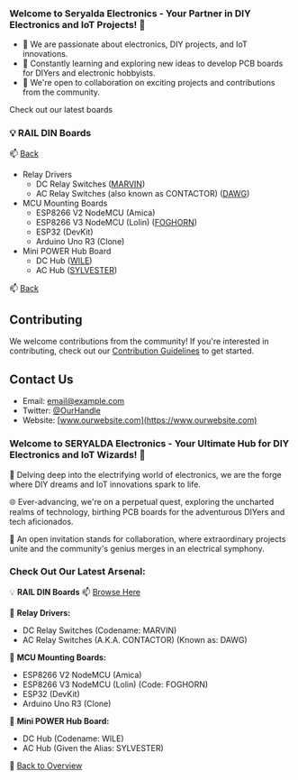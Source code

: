 ### Welcome to Seryalda Electronics - Your Partner in DIY Electronics and IoT Projects! 👋

- 👀 We are passionate about electronics, DIY projects, and IoT innovations.
- 🌱 Constantly learning and exploring new ideas to develop PCB boards for DIYers and electronic hobbyists.
- 🤝 We're open to collaboration on exciting projects and contributions from the community.

Check out our latest boards
<!--
- 👀 We are passionate about electronics, DIY projects, and IoT innovations.
- 🌱 Constantly learning and exploring new ideas to develop PCB boards for DIYers and electronic hobbyists.
- 💡 Specializing in developing PCB boards for DIYers and electronic hobbyists, we empower you to turn your ideas into reality.

-->


### 💡 RAIL DIN Boards
📫 [Back](/)

- Relay Drivers
	- DC Relay Switches ([MARVIN](https://github.com/seryalda/marvin))
	- AC Relay Switches (also known as CONTACTOR) ([DAWG](https://github.com/seryalda/dawg))	
- MCU Mounting Boards
	- ESP8266 V2 NodeMCU (Amica)
	- ESP8266 V3 NodeMCU (Lolin) ([FOGHORN](https://github.com/seryalda/foghorn))
	- ESP32 (DevKit)  
	- Arduino Uno R3 (Clone)  		
- Mini POWER Hub Board
	- DC Hub ([WILE](https://github.com/seryalda/wile))
	- AC Hub ([SYLVESTER](https://github.com/seryalda/sylvester))

📫 [Back](/)


## Contributing
We welcome contributions from the community! If you're interested in contributing, check out our [Contribution Guidelines](link-to-contributing-guide) to get started.

## Contact Us
- Email: [email@example.com](mailto:email@example.com)
- Twitter: [@OurHandle](https://twitter.com/OurHandle)
- Website: [www.ourwebsite.com](https://www.ourwebsite.com)




### Welcome to SERYALDA Electronics - Your Ultimate Hub for DIY Electronics and IoT Wizards! 🚀

🔌 Delving deep into the electrifying world of electronics, we are the forge where DIY dreams and IoT innovations spark to life.

🌐 Ever-advancing, we're on a perpetual quest, exploring the uncharted realms of technology, birthing PCB boards for the adventurous DIYers and tech aficionados.

🤖 An open invitation stands for collaboration, where extraordinary projects unite and the community's genius merges in an electrical symphony.

### Check Out Our Latest Arsenal:

💡 **RAIL DIN Boards**
📫 [Browse Here](#rail-din-boards)

🔌 **Relay Drivers:**
- DC Relay Switches (Codename: MARVIN)
- AC Relay Switches (A.K.A. CONTACTOR) (Known as: DAWG)

🌟 **MCU Mounting Boards:**
- ESP8266 V2 NodeMCU (Amica)
- ESP8266 V3 NodeMCU (Lolin) (Code: FOGHORN)
- ESP32 (DevKit)
- Arduino Uno R3 (Clone)

🔋 **Mini POWER Hub Board:**
- DC Hub (Codename: WILE)
- AC Hub (Given the Alias: SYLVESTER)

🔗 [Back to Overview](#welcome-to-seryalda-electronics)






